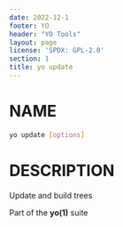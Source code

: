 ```yaml
---
date: 2022-12-1
footer: YO
header: "YO Tools"
layout: page
license: 'SPDX: GPL-2.0'
section: 1
title: yo update
---
```


# NAME

```sh
yo update [options]
```

# DESCRIPTION

Update and build trees

Part of the **yo(1)** suite
